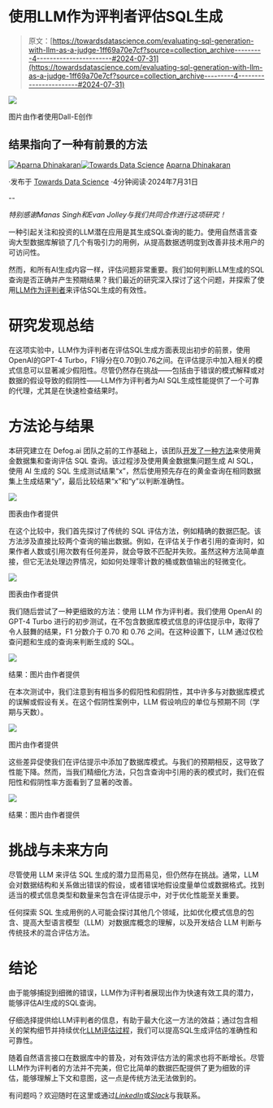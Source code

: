 # 使用LLM作为评判者评估SQL生成

> 原文：[https://towardsdatascience.com/evaluating-sql-generation-with-llm-as-a-judge-1ff69a70e7cf?source=collection_archive---------4-----------------------#2024-07-31](https://towardsdatascience.com/evaluating-sql-generation-with-llm-as-a-judge-1ff69a70e7cf?source=collection_archive---------4-----------------------#2024-07-31)

![](../Images/9476fd2135a3132b8b6ef277b53fe2a6.png)

图片由作者使用Dall-E创作

## 结果指向了一种有前景的方法

[](https://aparnadhinak.medium.com/?source=post_page---byline--1ff69a70e7cf--------------------------------)[![Aparna Dhinakaran](../Images/e431ee69563ecb27c86f3428ba53574c.png)](https://aparnadhinak.medium.com/?source=post_page---byline--1ff69a70e7cf--------------------------------)[](https://towardsdatascience.com/?source=post_page---byline--1ff69a70e7cf--------------------------------)[![Towards Data Science](../Images/a6ff2676ffcc0c7aad8aaf1d79379785.png)](https://towardsdatascience.com/?source=post_page---byline--1ff69a70e7cf--------------------------------) [Aparna Dhinakaran](https://aparnadhinak.medium.com/?source=post_page---byline--1ff69a70e7cf--------------------------------)

·发布于 [Towards Data Science](https://towardsdatascience.com/?source=post_page---byline--1ff69a70e7cf--------------------------------) ·4分钟阅读·2024年7月31日

--

*特别感谢Manas Singh和Evan Jolley与我们共同合作进行这项研究！*

一种引起关注和投资的LLM潜在应用是其生成SQL查询的能力。使用自然语言查询大型数据库解锁了几个有吸引力的用例，从提高数据透明度到改善非技术用户的可访问性。

然而，和所有AI生成内容一样，评估问题非常重要。我们如何判断LLM生成的SQL查询是否正确并产生预期结果？我们最近的研究深入探讨了这个问题，并探索了使用[LLM作为评判者](https://docs.arize.com/phoenix/evaluation/concepts-evals/llm-as-a-judge)来评估SQL生成的有效性。

# 研究发现总结

在这项实验中，LLM作为评判者在评估SQL生成方面表现出初步的前景，使用OpenAI的GPT-4 Turbo，F1得分在0.70到0.76之间。在评估提示中加入相关的模式信息可以显著减少假阳性。尽管仍然存在挑战——包括由于错误的模式解释或对数据的假设导致的假阴性——LLM作为评判者为AI SQL生成性能提供了一个可靠的代理，尤其是在快速检查结果时。

# 方法论与结果

本研究建立在 Defog.ai 团队之前的工作基础上，该团队[开发了一种方法](https://github.com/defog-ai/sql-eval)来使用黄金数据集和查询评估 SQL 查询。该过程涉及使用黄金数据集问题生成 AI SQL，使用 AI 生成的 SQL 生成测试结果“x”，然后使用预先存在的黄金查询在相同数据集上生成结果“y”，最后比较结果“x”和“y”以判断准确性。

![](../Images/0321f9684b937ee0c804967416443634.png)

图表由作者提供

在这个比较中，我们首先探讨了传统的 SQL 评估方法，例如精确的数据匹配。该方法涉及直接比较两个查询的输出数据。例如，在评估关于作者引用的查询时，如果作者人数或引用次数有任何差异，就会导致不匹配并失败。虽然这种方法简单直接，但它无法处理边界情况，如如何处理零计数的桶或数值输出的轻微变化。

![](../Images/128cb4d97ec04ebbac643c34ee6044ee.png)

图表由作者提供

我们随后尝试了一种更细致的方法：使用 LLM 作为评判者。我们使用 OpenAI 的 GPT-4 Turbo 进行的初步测试，在不包含数据库模式信息的评估提示中，取得了令人鼓舞的结果，F1 分数介于 0.70 和 0.76 之间。在这种设置下，LLM 通过仅检查问题和生成的查询来判断生成的 SQL。

![](../Images/40b5b95a1c7b9ce81ea8e9c3bdf0be65.png)

结果：图片由作者提供

在本次测试中，我们注意到有相当多的假阳性和假阴性，其中许多与对数据库模式的误解或假设有关。在这个假阴性案例中，LLM 假设响应的单位与预期不同（学期与天数）。

![](../Images/9e03dd586b3b2a1be3425f269d1f9caf.png)

图片由作者提供

这些差异促使我们在评估提示中添加了数据库模式。与我们的预期相反，这导致了性能下降。然而，当我们精细化方法，只包含查询中引用的表的模式时，我们在假阳性和假阴性率方面看到了显著的改善。

![](../Images/73f63923309c1d1977eb4a238041a0de.png)

结果：图片由作者提供

# 挑战与未来方向

尽管使用 LLM 来评估 SQL 生成的潜力显而易见，但仍然存在挑战。通常，LLM 会对数据结构和关系做出错误的假设，或者错误地假设度量单位或数据格式。找到适当的模式信息类型和数量来包含在评估提示中，对于优化性能至关重要。

任何探索 SQL 生成用例的人可能会探讨其他几个领域，比如优化模式信息的包含、提高大型语言模型（LLM）对数据库概念的理解，以及开发结合 LLM 判断与传统技术的混合评估方法。

# 结论

由于能够捕捉到细微的错误，LLM作为评判者展现出作为快速有效工具的潜力，能够评估AI生成的SQL查询。

仔细选择提供给LLM评判者的信息，有助于最大化这一方法的效益；通过包含相关的架构细节并持续优化[LLM评估过程](https://arize.com/blog-course/llm-evaluation-the-definitive-guide/)，我们可以提高SQL生成评估的准确性和可靠性。

随着自然语言接口在数据库中的普及，对有效评估方法的需求也将不断增长。尽管LLM作为评判者的方法并不完美，但它比简单的数据匹配提供了更为细致的评估，能够理解上下文和意图，这一点是传统方法无法做到的。

有问题吗？欢迎随时在这里或通过[*LinkedIn*](https://www.linkedin.com/in/aparnadhinakaran/)或[*Slack*](https://join.slack.com/t/arize-ai/shared_invite/zt-26zg4u3lw-OjUNoLvKQ2Yv53EfvxW6Kg)与我联系。
